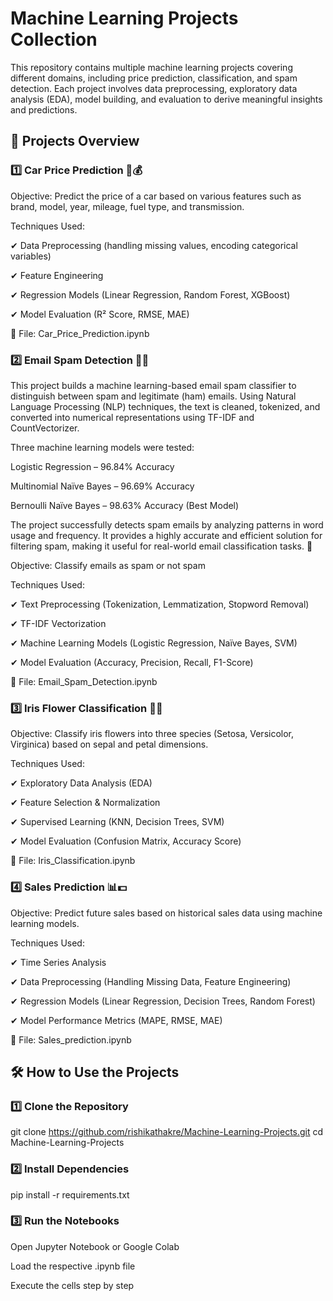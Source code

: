 # Machine Learning Projects Collection

This repository contains multiple machine learning projects covering different domains, including price prediction, classification, and spam detection. Each project involves data preprocessing, exploratory data analysis (EDA), model building, and evaluation to derive meaningful insights and predictions.

## 📌 Projects Overview

### 1️⃣ Car Price Prediction 🚗💰

Objective: Predict the price of a car based on various features such as brand, model, year, mileage, fuel type, and transmission.

Techniques Used:

✔ Data Preprocessing (handling missing values, encoding categorical variables)

✔ Feature Engineering

✔ Regression Models (Linear Regression, Random Forest, XGBoost)

✔ Model Evaluation (R² Score, RMSE, MAE)

📂 File: Car_Price_Prediction.ipynb

### 2️⃣ Email Spam Detection 📩🚨


This project builds a machine learning-based email spam classifier to distinguish between spam and legitimate (ham) emails. Using Natural Language Processing (NLP) techniques, the text is cleaned, tokenized, and converted into numerical representations using TF-IDF and CountVectorizer.

Three machine learning models were tested:

Logistic Regression – 96.84% Accuracy

Multinomial Naïve Bayes – 96.69% Accuracy

Bernoulli Naïve Bayes – 98.63% Accuracy (Best Model)

The project successfully detects spam emails by analyzing patterns in word usage and frequency. It provides a highly accurate and efficient solution for filtering spam, making it useful for real-world email classification tasks. 🚀

Objective: Classify emails as spam or not spam

Techniques Used:

✔ Text Preprocessing (Tokenization, Lemmatization, Stopword Removal)

✔ TF-IDF Vectorization

✔ Machine Learning Models (Logistic Regression, Naïve Bayes, SVM)

✔ Model Evaluation (Accuracy, Precision, Recall, F1-Score)

📂 File: Email_Spam_Detection.ipynb

### 3️⃣ Iris Flower Classification 🌸🔬

Objective: Classify iris flowers into three species (Setosa, Versicolor, Virginica) based on sepal and petal dimensions.

Techniques Used:

✔ Exploratory Data Analysis (EDA)

✔ Feature Selection & Normalization

✔ Supervised Learning (KNN, Decision Trees, SVM)

✔ Model Evaluation (Confusion Matrix, Accuracy Score)

📂 File: Iris_Classification.ipynb

### 4️⃣ Sales Prediction 📊💵

Objective: Predict future sales based on historical sales data using machine learning models.

Techniques Used:

✔ Time Series Analysis

✔ Data Preprocessing (Handling Missing Data, Feature Engineering)

✔ Regression Models (Linear Regression, Decision Trees, Random Forest)

✔ Model Performance Metrics (MAPE, RMSE, MAE)

📂 File: Sales_prediction.ipynb

## 🛠️ How to Use the Projects

### 1️⃣ Clone the Repository

git clone https://github.com/rishikathakre/Machine-Learning-Projects.git
cd Machine-Learning-Projects

### 2️⃣ Install Dependencies

pip install -r requirements.txt

### 3️⃣ Run the Notebooks

Open Jupyter Notebook or Google Colab

Load the respective .ipynb file

Execute the cells step by step

